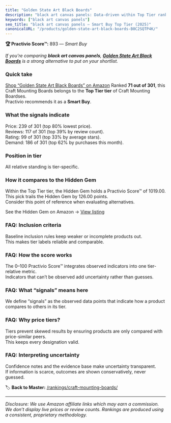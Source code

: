 ```yaml
---
title: "Golden State Art Black Boards"
description: "black art canvas panels: Data-driven within Top Tier ranking using the Practivio Score™. Positioned by quality, value, demand, findability, momentum."
keywords: ["black art canvas panels"]
seo_title: "black art canvas panels — Smart Buy Top Tier (2025)"
canonicalURL: "/products/golden-state-art-black-boards-B0C2SQTP4K/"
---
```


**🏆 Practivio Score™:** 893 — _Smart Buy_


*If you're comparing **black art canvas panels**, **[Golden State Art Black Boards](https://www.amazon.com/dp/B0C2SQTP4K?tag=practivio-20)** is a strong alternative to put on your shortlist.*
### Quick take
[Shop “Golden State Art Black Boards” on Amazon](https://www.amazon.com/dp/B0C2SQTP4K?tag=practivio-20)
Ranked **71 out of 301**, this Craft Mounting Boards belongs to the **Top Tier tier** of Craft Mounting Boardses.  
Practivio recommends it as a **Smart Buy**.

### What the signals indicate
Price: 239 of 301 (top 80% lowest price).  
Reviews: 117 of 301 (top 39% by review count).  
Rating: 99 of 301 (top 33% by average stars).  
Demand: 186 of 301 (top 62% by purchases this month).

### Position in tier
All relative standing is tier-specific.

### How it compares to the Hidden Gem
Within the Top Tier tier, the Hidden Gem holds a Practivio Score™ of 1019.00.  
This pick trails the Hidden Gem by 126.00 points.  
Consider this point of reference when evaluating alternatives.  

See the Hidden Gem on Amazon → [View listing](https://www.amazon.com/dp/B074QZMLQF?tag=practivio-20)

### FAQ: Inclusion criteria
Baseline inclusion rules keep weaker or incomplete products out.  
This makes tier labels reliable and comparable.

### FAQ: How the score works
The 0–100 Practivio Score™ integrates observed indicators into one tier-relative metric.  
Indicators that can’t be observed add uncertainty rather than guesses.

### FAQ: What “signals” means here
We define “signals” as the observed data points that indicate how a product compares to others in its tier.

### FAQ: Why price tiers?
Tiers prevent skewed results by ensuring products are only compared with price-similar peers.  
This keeps every designation valid.

### FAQ: Interpreting uncertainty
Confidence notes and the evidence base make uncertainty transparent.  
If information is scarce, outcomes are shown conservatively, never guessed.


🏷️ **Back to Master:** [/rankings/craft-mounting-boards/](/rankings/craft-mounting-boards/)

---
_Disclosure: We use Amazon affiliate links which may earn a commission. We don’t display live prices or review counts. Rankings are produced using a consistent, proprietary methodology._
